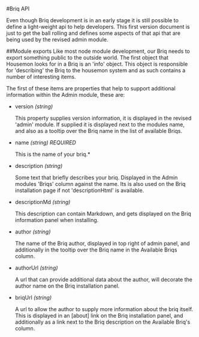 #Briq API

Even though Briq development is in an early stage it is still possible to define
a light-weight api to help developers. 
This first version document is just to get the ball rolling and defines some aspects of
that api that are being used by the revised admin module.

##Module exports
Like most node module development, our Briq needs to export something public to 
the outside world. The first object that Housemon looks for in a Briq is
an 'info' object. This object is responsible for 'describing' the Briq to the housemon 
system and as such contains a number of interesting items.
 
The first of these items are properties that help to support additional information
within the Admin module, these are:

-  version *(string)*  

   This property supplies version information, it is displayed in the revised 'admin' module.
   If supplied it is displayed next to the modules name, and also as a tooltip over the Briq name in the list of available Briqs.

-  name *(string) REQUIRED* 
   
   This is the name of your briq.*

-  description *(string)*  
   
   Some text that briefly describes your briq. Displayed in the Admin modules 'Briqs' column against the name.
   Its is also used on the Briq installation page if not 'descriptionHtml' is available.

-  descriptionMd *(string)*  

   This description can contain Markdown, and gets displayed on the Briq information panel when installing. 

-  author *(string)*  

   The name of the Briq author, displayed in top right of admin panel, and additionally in the tooltip over the Briq name in the Available Briqs column.

-  authorUrl *(string)*  

   A url that can provide additional data about the author, will decorate the author name on the Briq installation panel.

-  briqUrl *(string)*  

   A url to allow the author to supply more information about the briq itself. This is displayed in an [about] link on the Briq installation panel, and additionally as a link
   next to the Briq description on the Available Briq's column.

